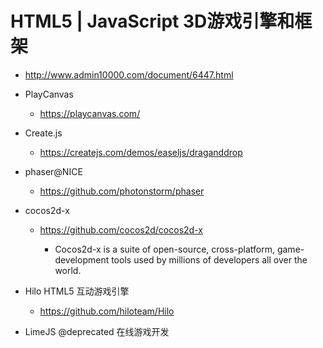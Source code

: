 # HTML5 | JavaScript 3D游戏引擎和框架

- <http://www.admin10000.com/document/6447.html>
- PlayCanvas

  - <https://playcanvas.com/>

- Create.js

  - <https://createjs.com/demos/easeljs/draganddrop>

- phaser@NICE

  - <https://github.com/photonstorm/phaser>

- cocos2d-x

  - <https://github.com/cocos2d/cocos2d-x>

    - Cocos2d-x is a suite of open-source, cross-platform, game-development tools used by millions of developers all over the world.

- Hilo HTML5 互动游戏引擎
  - <https://github.com/hiloteam/Hilo>

- LimeJS @deprecated 在线游戏开发
